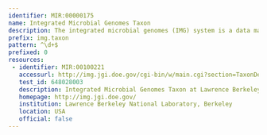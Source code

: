 ```yaml
---
identifier: MIR:00000175
name: Integrated Microbial Genomes Taxon
description: The integrated microbial genomes (IMG) system is a data management, analysis and annotation platform for all publicly available genomes. IMG contains both draft and complete JGI (DoE Joint Genome Institute) microbial genomes integrated with all other publicly available genomes from all three domains of life, together with a large number of plasmids and viruses. This datatype refers to taxon information.
prefix: img.taxon
pattern: ^\d+$
prefixed: 0
resources:
 - identifier: MIR:00100221
   accessurl: http://img.jgi.doe.gov/cgi-bin/w/main.cgi?section=TaxonDetail&taxon_oid=${id}
   test_id: 648028003
   description: Integrated Microbial Genomes Taxon at Lawrence Berkeley National Laboratory
   homepage: http://img.jgi.doe.gov/
   institution: Lawrence Berkeley National Laboratory, Berkeley
   location: USA
   official: false
---
```

